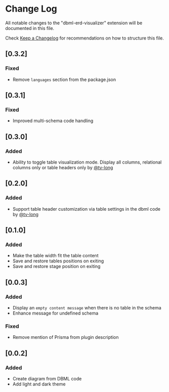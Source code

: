 # Change Log

All notable changes to the "dbml-erd-visualizer" extension will be documented in this file.

Check [Keep a Changelog](http://keepachangelog.com/) for recommendations on how to structure this file.

## [0.3.2]

### Fixed

- Remove `languages` section from the package.json

## [0.3.1]

### Fixed

- Improved multi-schema code handling

## [0.3.0]

### Added

- Ability to toggle table visualization mode. Display all columns, relational columns only or table headers only by [@tv-long](https://github.com/tv-long)

## [0.2.0]

### Added

- Support table header customization via table settings in the dbml code by [@tv-long](https://github.com/tv-long)

## [0.1.0]

### Added

- Make the table width fit the table content
- Save and restore tables positions on exiting
- Save and restore stage position on exiting

## [0.0.3]

### Added

- Display an `empty content message` when there is no table in the schema
- Enhance message for undefined schema

### Fixed

- Remove mention of Prisma from plugin description

## [0.0.2]

### Added

- Create diagram from DBML code
- Add light and dark theme
